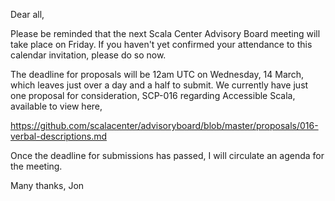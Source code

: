 Dear all,

Please be reminded that the next Scala Center Advisory Board meeting will take place on Friday. If you haven't yet confirmed your attendance to this calendar invitation, please do so now.

The deadline for proposals will be 12am UTC on Wednesday, 14 March, which leaves just over a day and a half to submit. We currently have just one proposal for consideration, SCP-016 regarding Accessible Scala, available to view here,

https://github.com/scalacenter/advisoryboard/blob/master/proposals/016-verbal-descriptions.md

Once the deadline for submissions has passed, I will circulate an agenda for the meeting.

Many thanks,
Jon